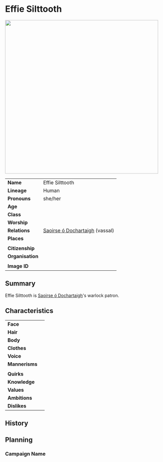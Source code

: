 # Effie Silttooth

<img src="https://raw.githubusercontent.com/jesskelsall/astarus-images/main/people/portraits/imageid.png" height="500" />

|||
| --- | --- |
| **Name** | Effie Silttooth | character.3
| **Lineage** | Human |
| **Pronouns** | she/her |
| **Age** | |
| **Class** | |
| **Worship** | |
| **Relations** | [Saoirse ó Dochartaigh](saoirse-o-dochartaigh.md) (vassal) |
| **Places** | |
|||
| **Citizenship** | |
| **Organisation** | |
|||
| **Image ID** | |

## Summary

Effie Silttooth is [Saoirse ó Dochartaigh](saoirse-o-dochartaigh.md)'s warlock patron.

## Characteristics

| | |
| --- | --- |
| **Face** | | characteristics.2
| **Hair** | |
| **Body** | |
| **Clothes** | |
| **Voice** | |
| **Mannerisms** | |
| | |
| **Quirks** | |
| **Knowledge** | |
| **Values** | |
| **Ambitions** | |
| **Dislikes** | |

## History

## Planning

### Campaign Name
